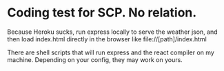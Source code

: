 # Coding test for SCP. No relation.

Because Heroku sucks, run express locally to serve the weather json, and then load index.html directly in the browser like file://[path]/index.html

There are shell scripts that will run express and the react compiler on my machine. Depending on your config, they may work on yours.